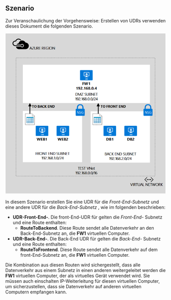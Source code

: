 ## <a name="scenario"></a>Szenario
Zur Veranschaulichung der Vorgehensweise: Erstellen von UDRs verwenden dieses Dokument die folgenden Szenario.

![IMAGE-BESCHREIBUNG](./media/virtual-network-create-udr-scenario-include/figure1.png)

In diesem Szenario erstellen Sie eine UDR für die *Front-End-Subnetz* und eine andere UDR für die *Back-End-Subnetz* , wie im folgenden beschrieben: 

* **UDR-Front-End-**. Die front-End-UDR für gelten die *Front-End-* Subnetz und eine Route enthalten:    
  * **RouteToBackend**. Diese Route sendet alle Datenverkehr an den Back-End-Subnetz an, die **FW1** virtuellen Computer.
* **UDR-Back-End-**. Die Back-End UDR für gelten die *Back-End-* Subnetz und eine Route enthalten:    
  * **RouteToFrontend**. Diese Route sendet alle Datenverkehr auf dem front-End-Subnetz an, die **FW1** virtuellen Computer.

Die Kombination aus diesen Routen wird sichergestellt, dass alle Datenverkehr aus einem Subnetz in einen anderen weitergeleitet werden die **FW1** virtuellen Computer, der als virtuelles Gerät verwendet wird. Sie müssen auch einschalten IP-Weiterleitung für diesen virtuellen Computer, um sicherzustellen, dass sie Datenverkehr auf anderen virtuellen Computern empfangen kann.

